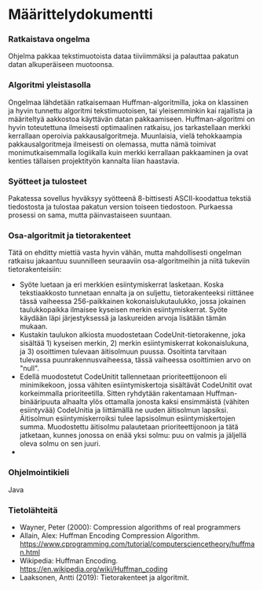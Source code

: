 # Määrittelydokumentti

### Ratkaistava ongelma

Ohjelma pakkaa tekstimuotoista dataa tiiviimmäksi ja palauttaa pakatun datan alkuperäiseen muotoonsa.

### Algoritmi yleistasolla

Ongelmaa lähdetään ratkaisemaan Huffman-algoritmilla, joka on klassinen ja hyvin tunnettu algoritmi tekstimuotoisen, tai yleisemminkin kai rajallista ja määriteltyä aakkostoa käyttävän datan pakkaamiseen. Huffman-algoritmi on hyvin toteutettuna ilmeisesti optimaalinen ratkaisu, jos tarkastellaan merkki kerrallaan operoivia pakkausalgoritmeja. Muunlaisia, vielä tehokkaampia pakkausalgoritmeja ilmeisesti on olemassa, mutta nämä toimivat monimutkaisemmalla logiikalla kuin merkki kerrallaan pakkaaminen ja ovat kenties tällaisen projektityön kannalta liian haastavia.

### Syötteet ja tulosteet

Pakatessa sovellus hyväksyy syötteenä 8-bittisesti ASCII-koodattua tekstiä tiedostosta ja tulostaa pakatun version toiseen  tiedostoon. Purkaessa prosessi on sama, mutta päinvastaiseen suuntaan.

### Osa-algoritmit ja tietorakenteet

Tätä on ehditty miettiä vasta hyvin vähän, mutta mahdollisesti ongelman ratkaisu jakaantuu suunnilleen seuraaviin osa-algoritmeihin ja niitä tukeviin tietorakenteisiin:

* Syöte luetaan ja eri merkkien esiintymiskerrat lasketaan. Koska tekstiaakkosto tunnetaan ennalta ja on suljettu, tietorakenteeksi riittänee tässä vaiheessa 256-paikkainen kokonaislukutaulukko, jossa jokainen taulukkopaikka ilmaisee kyseisen merkin esiintymiskerrat. Syöte käydään läpi järjestyksessä ja laskureiden arvoja lisätään tämän mukaan.
* Kustakin taulukon alkiosta muodostetaan CodeUnit-tietorakenne, joka sisältää 1) kyseisen merkin, 2) merkin esiintymiskerrat  kokonaislukuna, ja 3) osoittimen tulevaan äitisolmuun puussa. Osoitinta tarvitaan tulevassa puunrakennusvaiheessa, tässä vaiheessa osoittimien arvo on "null".
* Edellä muodostetut CodeUnitit tallennetaan prioriteettijonoon eli minimikekoon, jossa vähiten esiintymiskertoja sisältävät CodeUnitit ovat korkeimmalla prioriteetilla. Sitten ryhdytään rakentamaan Huffman-binääripuuta alhaalta ylös ottamalla jonosta kaksi ensimmäistä (vähiten esiintyvää) CodeUnitia ja liittämällä ne uuden äitisolmun lapsiksi. Äitisolmun esiintymiskerroiksi tulee lapsisolmun esiintymiskertojen summa. Muodostettu äitisolmu palautetaan prioriteettijonoon ja tätä jatketaan, kunnes jonossa on enää yksi solmu: puu on valmis ja jäljellä oleva solmu on sen juuri.
*



### Ohjelmointikieli

Java

### Tietolähteitä

* Wayner, Peter (2000): Compression algorithms of real programmers
* Allain, Alex: Huffman Encoding Compression Algorithm. https://www.cprogramming.com/tutorial/computersciencetheory/huffman.html
* Wikipedia: Huffman Encoding. https://en.wikipedia.org/wiki/Huffman_coding
* Laaksonen, Antti (2019): Tietorakenteet ja algoritmit.

